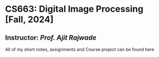 # CS663: Digital Image Processing [Fall, 2024]
## Instructor: _Prof. Ajit Rajwade_
All of my short notes, assignments and Course project can be found here
